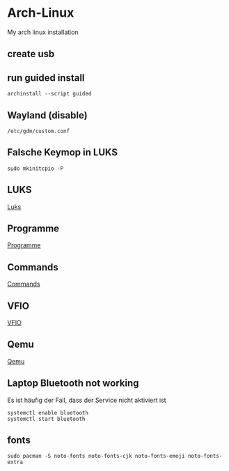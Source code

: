 # Arch-Linux
 My arch linux installation

## create usb

## run guided install

````
archinstall --script guided
````

## Wayland (disable)
````
/etc/gdm/custom.conf 
````

## Falsche Keymop in LUKS
````
sudo mkinitcpio -P
````

## LUKS

[Luks](./Luks.md)

## Programme

[Programme](./Programme.md)

## Commands

[Commands](./Commands.md)

## VFIO

[VFIO](./VFIO.md)

## Qemu

[Qemu](./Qemu.md)

## Laptop Bluetooth not working

Es ist häufig der Fall, dass der Service nicht aktiviert ist

````
systemctl enable bluetooth
systemctl start bluetooth
````

## fonts
````
sudo pacman -S noto-fonts noto-fonts-cjk noto-fonts-emoji noto-fonts-extra
````

